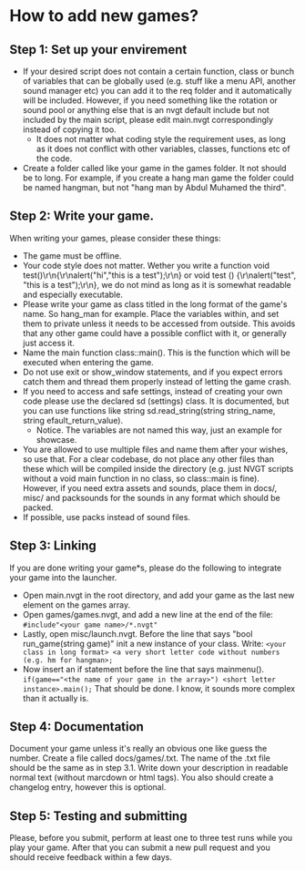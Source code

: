 # How to add new games?
## Step 1: Set up your envirement
- If your desired script does not contain a certain function, class or bunch of variables that can be globally used (e.g. stuff like a menu API, another sound manager etc) you can add it to the req folder and it automatically will be included. However, if you need something like the rotation or sound pool or anything else that is an nvgt default include but not included by the main script, please edit main.nvgt correspondingly instead of copying it too.
    * It does not matter what coding style the requirement uses, as long as it does not conflict with other variables, classes, functions etc of the code.
- Create a folder called like your game in the games folder. It not should be to long. For example, if you create a hang man game the folder could be named hangman, but not "hang man by Abdul Muhamed the third".

## Step 2: Write your game.
When writing your games, please consider these things:
- The game must be offline.
- Your code style does not matter. Wether you write a function void test()\r\n{\r\nalert("hi","this is a test");\r\n} or void test () {\r\nalert("test", "this is a test");\r\n}, we do not mind as long as it is somewhat readable and especially executable.
- Please write your game as class titled in the long format of the game's name. So hang_man for example. Place the variables within, and set them to private unless it needs to be accessed from outside. This avoids that any other game could have a possible conflict with it, or generally just access it.
- Name the main function class::main(). This is the function which will be executed when entering the game.
- Do not use exit or show_window statements, and if you expect errors catch them and thread them properly instead of letting the game crash.
- If you need to access and safe settings, instead of creating your own code please use the declared sd (settings) class. It is documented, but you can use functions like string sd.read_string(string string_name, string efault_return_value).
    * Notice. The variables are not named this way, just an example for showcase.
- You are allowed to use multiple files and name them after your wishes, so use that. For a clear codebase, do not place any other files than these which will be compiled inside the directory (e.g. just NVGT scripts without a void main function in no class, so class::main is fine). However, if you need extra assets and sounds, place them in docs/, misc/<gamename> and packsounds for the sounds in any format which should be packed.
- If possible, use packs instead of sound files.

## Step 3: Linking
If you are done writing your game*s, please do the following to integrate your game into the launcher.
* Open main.nvgt in the root directory, and add your game as the last new element on the games array.
* Open games/games.nvgt, and add a new line at the end of the file: ```#include"<your game name>/*.nvgt"```
* Lastly, open misc/launch.nvgt. Before the line that says "bool run_game(string game)" init a new instance of your class. Write: ```<your class in long format> <a very short letter code without numbers (e.g. hm for hangman>;```
* Now insert an if statement before the line that says mainmenu(). ```if(game=="<the name of your game in the array>") <short letter instance>.main();```
That should be done. I know, it sounds more complex than it actually is.

## Step 4: Documentation
Document your game unless it's really an obvious one like guess the number. Create a file called docs/games/<your game>.txt. The name of the .txt file should be the same as in step 3.1. Write down your description in readable normal text (without marcdown or html tags).
You also should create a changelog entry, however this is optional.

## Step 5: Testing and submitting
Please, before you submit, perform at least one to three test runs while you play your game. After that you can submit a new pull request and you should receive feedback within a few days.